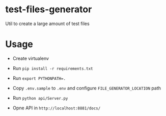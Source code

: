 # test-files-generator
Util to create a large amount of test files

# Usage

- Create virtualenv

- Run `pip install -r requirements.txt`

- Run `export PYTHONPATH=.`

- Copy `.env.sample` to `.env` and configure `FILE_GENERATOR_LOCATION` path 

- Run `python api/Server.py`

- Opne API in `http://localhost:8881/docs/`


